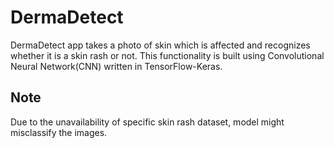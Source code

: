 # DermaDetect

DermaDetect app takes a photo of skin which is affected and recognizes whether it is a skin rash or not. This functionality is built using Convolutional Neural Network(CNN) written in TensorFlow-Keras.

## Note

Due to the unavailability of specific skin rash dataset, model might misclassify the images.
